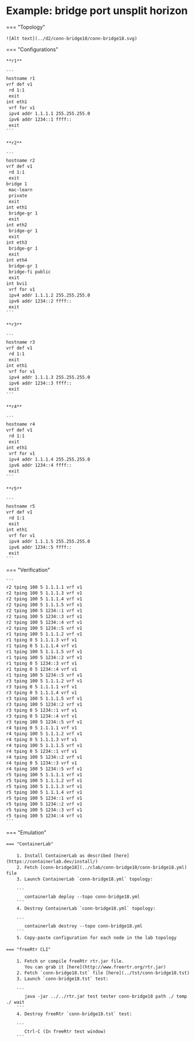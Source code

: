 # Example: bridge port unsplit horizon

=== "Topology"

    ![Alt text](../d2/conn-bridge18/conn-bridge18.svg)

=== "Configurations"

    **r1**

    ```
    hostname r1
    vrf def v1
     rd 1:1
     exit
    int eth1
     vrf for v1
     ipv4 addr 1.1.1.1 255.255.255.0
     ipv6 addr 1234::1 ffff::
     exit
    ```

    **r2**

    ```
    hostname r2
    vrf def v1
     rd 1:1
     exit
    bridge 1
     mac-learn
     private
     exit
    int eth1
     bridge-gr 1
     exit
    int eth2
     bridge-gr 1
     exit
    int eth3
     bridge-gr 1
     exit
    int eth4
     bridge-gr 1
     bridge-fi public
     exit
    int bvi1
     vrf for v1
     ipv4 addr 1.1.1.2 255.255.255.0
     ipv6 addr 1234::2 ffff::
     exit
    ```

    **r3**

    ```
    hostname r3
    vrf def v1
     rd 1:1
     exit
    int eth1
     vrf for v1
     ipv4 addr 1.1.1.3 255.255.255.0
     ipv6 addr 1234::3 ffff::
     exit
    ```

    **r4**

    ```
    hostname r4
    vrf def v1
     rd 1:1
     exit
    int eth1
     vrf for v1
     ipv4 addr 1.1.1.4 255.255.255.0
     ipv6 addr 1234::4 ffff::
     exit
    ```

    **r5**

    ```
    hostname r5
    vrf def v1
     rd 1:1
     exit
    int eth1
     vrf for v1
     ipv4 addr 1.1.1.5 255.255.255.0
     ipv6 addr 1234::5 ffff::
     exit
    ```

=== "Verification"

    ```
    r2 tping 100 5 1.1.1.1 vrf v1
    r2 tping 100 5 1.1.1.3 vrf v1
    r2 tping 100 5 1.1.1.4 vrf v1
    r2 tping 100 5 1.1.1.5 vrf v1
    r2 tping 100 5 1234::1 vrf v1
    r2 tping 100 5 1234::3 vrf v1
    r2 tping 100 5 1234::4 vrf v1
    r2 tping 100 5 1234::5 vrf v1
    r1 tping 100 5 1.1.1.2 vrf v1
    r1 tping 0 5 1.1.1.3 vrf v1
    r1 tping 0 5 1.1.1.4 vrf v1
    r1 tping 100 5 1.1.1.5 vrf v1
    r1 tping 100 5 1234::2 vrf v1
    r1 tping 0 5 1234::3 vrf v1
    r1 tping 0 5 1234::4 vrf v1
    r1 tping 100 5 1234::5 vrf v1
    r3 tping 100 5 1.1.1.2 vrf v1
    r3 tping 0 5 1.1.1.1 vrf v1
    r3 tping 0 5 1.1.1.4 vrf v1
    r3 tping 100 5 1.1.1.5 vrf v1
    r3 tping 100 5 1234::2 vrf v1
    r3 tping 0 5 1234::1 vrf v1
    r3 tping 0 5 1234::4 vrf v1
    r3 tping 100 5 1234::5 vrf v1
    r4 tping 0 5 1.1.1.1 vrf v1
    r4 tping 100 5 1.1.1.2 vrf v1
    r4 tping 0 5 1.1.1.3 vrf v1
    r4 tping 100 5 1.1.1.5 vrf v1
    r4 tping 0 5 1234::1 vrf v1
    r4 tping 100 5 1234::2 vrf v1
    r4 tping 0 5 1234::3 vrf v1
    r4 tping 100 5 1234::5 vrf v1
    r5 tping 100 5 1.1.1.1 vrf v1
    r5 tping 100 5 1.1.1.2 vrf v1
    r5 tping 100 5 1.1.1.3 vrf v1
    r5 tping 100 5 1.1.1.4 vrf v1
    r5 tping 100 5 1234::1 vrf v1
    r5 tping 100 5 1234::2 vrf v1
    r5 tping 100 5 1234::3 vrf v1
    r5 tping 100 5 1234::4 vrf v1
    ```

=== "Emulation"

    === "ContainerLab"

        1. Install ContainerLab as described [here](https://containerlab.dev/install/)  
        2. Fetch [conn-bridge18](../clab/conn-bridge18/conn-bridge18.yml) file  
        3. Launch ContainerLab `conn-bridge18.yml` topology:  

        ```
           containerlab deploy --topo conn-bridge18.yml  
        ```
        4. Destroy ContainerLab `conn-bridge18.yml` topology:  

        ```
           containerlab destroy --topo conn-bridge18.yml  
        ```
        5. Copy-paste configuration for each node in the lab topology

    === "freeRtr CLI"

        1. Fetch or compile freeRtr rtr.jar file.  
           You can grab it [here](http://www.freertr.org/rtr.jar)  
        2. Fetch `conn-bridge18.tst` file [here](../tst/conn-bridge18.tst)  
        3. Launch `conn-bridge18.tst` test:  

        ```
           java -jar ../../rtr.jar test tester conn-bridge18 path ./ temp ./ wait
        ```
        4. Destroy freeRtr `conn-bridge18.tst` test:  

        ```
           Ctrl-C (In freeRtr test window)
        ```

